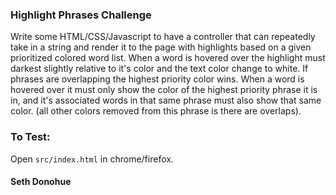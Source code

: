 ### Highlight Phrases Challenge

Write some HTML/CSS/Javascript to have a controller that can repeatedly take in a string and render it to the page with highlights based on a given prioritized colored word list.
When a word is hovered over the highlight must darkest slightly relative to it's color and the text color change to white.
If phrases are overlapping the highest priority color wins.
When a word is hovered over it must only show the color of the highest priority phrase it is in, and it's associated words in that same phrase must also show that same color. (all other colors removed from this phrase is there are overlaps).

### To Test:
 Open 
 ```src/index.html```
 in chrome/firefox.

#### Seth Donohue
